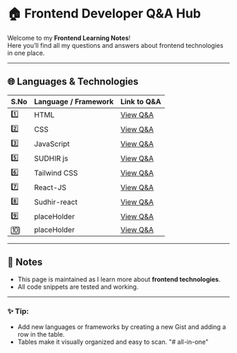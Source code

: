 # 🏠 Frontend Developer Q&A Hub

Welcome to my **Frontend Learning Notes**!  
Here you’ll find all my questions and answers about frontend technologies in one place.

---

## 🌐 Languages & Technologies

| S.No | Language / Framework | Link to Q&A |
|------|-------------------|-------------|
| 1️⃣   | HTML              | [View Q&A](html-tour/README.md) |
| 2️⃣   | CSS               | [View Q&A](css-tour/README.md) |
| 3️⃣   | JavaScript        | [View Q&A](javascript-tour/README.md) |
| 5️⃣   | SUDHIR js         | [View Q&A](sudhir-js/README.md) |
| 6️⃣   | Tailwind CSS      | [View Q&A](tail-wind-css/README.md) |
| 7️⃣   | React-JS          | [View Q&A](react-js/README.md) |
| 8️⃣   | Sudhir-react      | [View Q&A](react-sudhir/README.md) |
| 9️⃣   | placeHolder       | [View Q&A](tail-wind-css/README.md) |
| 🔟   | placeHolder       | [View Q&A](tail-wind-css/README.md) |

---

## 📌 Notes
- This page is maintained as I learn more about **frontend technologies**.  
- All code snippets are tested and working.  

---

### ✨ Tip:
- Add new languages or frameworks by creating a new Gist and adding a row in the table.  
- Tables make it visually organized and easy to scan.
"# all-in-one" 
